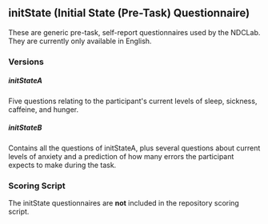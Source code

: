 ## initState (Initial State (Pre-Task) Questionnaire)

These are generic pre-task, self-report questionnaires used by the NDCLab. They are currently only available in English.


### Versions
##### initStateA
Five questions relating to the participant's current levels of sleep, sickness, caffeine, and hunger.

##### initStateB
Contains all the questions of initStateA, plus several questions about current levels of anxiety and a prediction of how many errors the participant expects to make during the task.


### Scoring Script
The initState questionnaires are **not** included in the repository scoring script.